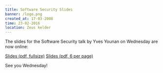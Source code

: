 ```yaml
---
title: Software Security Slides
banner: /logo.png
created_at: 17-03-2008
time: 23-02-2016
location: Zeus kelder
---
```


The slides for the Software Security talk by Yves Younan on Wednesday are now online:

<a href="https://zeus.UGent.be/wp-content/uploads/2009/08/zeus-security.pdf">Slides (pdf, fullsize)</a>
<a href="https://zeus.UGent.be/wp-content/uploads/2009/08/zeus-security-6.pdf">Slides (pdf, 6 per page)</a>

See you Wednesday!
